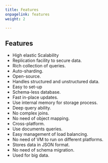 ```yaml
---
title: Features
onpagelink: features
weight: 2

---
```


Features
--------

- High elastic Scalability
- Replication facility to secure data.
- Rich collection of queries.
- Auto-sharding.
- Open-source.
- Handles structured and unstructured data.
- Easy to set-up
- Schema-less database.
- Fast in-place updates.
- Use internal memory for storage process.
- Deep query ability.
- No complex joins.
- No need of object mapping.
- Cross-platform.
- Use documents queries.
- Easy management of load balancing.
- No need of VM to run on different platforms.
- Stores data in JSON format.
- No need of schema migration.
- Used for big data.
 